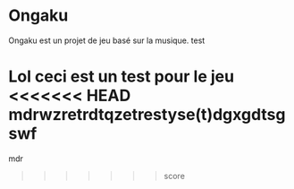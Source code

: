 # Ongaku
Ongaku est un projet de jeu basé sur la musique.
test

Lol ceci est un test pour le jeu
<<<<<<< HEAD
mdrwzretrdtqzetrestyse(t)dgxgdtsgswf
=======
mdr
>>>>>>> score
